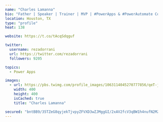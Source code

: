 ```yaml
---
name: "Charles Lamanna"
bio: "Father | Speaker | Trainer | MVP | #PowerApps & #PowerAutomate Community Super User | YouTuber Right-pointing triangle http://youtube.com/c/rezadorrani | Learn - Share - Clockwise rightwards and leftwards open circle arrows"
location: Houston, TX
type: "profile"
heat: 138

website: https://t.co/tAcqSdqguf

twitter:
  username: rezadorrani
  url: https://twitter.com/rezadorrani
  followers: 9205

topics:
  - Power Apps

images:
  - url: https://pbs.twimg.com/profile_images/1063114045270777856/qeT-jpWr_400x400.jpg
    width: 400
    height: 400
    isCached: true
    title: "Charles Lamanna"

secured: "bntBB9/35TZeG8qyjekTjvpyZFVXD3wZJMggGI/2xAV2fcV3qBW1h4nufN2MZwSEPpjYvJqXoa9X7I5DZJ+VPQeY5uUA5Fy5g5b1zNRasYDqX1/rfsmonJUNrXaybnnx7Q2zhLE6cQ1Zzdh+Cy1hjbS1q6+7JMuMWckmTYbtl9lDdSQoHfB3IJJk1PCLKeI7PO2D3cgw99RODJeC30p7oAAFRByLBFIfT6RUsXPvXR4pqWiqGi2kfZwJ+IDF+UPIIS/bfnMlqFwKNOxpXrmRwtI9JuxhbkkNisco/JiAZh1cWGqPHtbPn+VDO1+efJMrnlojh9Fk3JuEBUzsDK2qiW1H2WrycHvnjf5WlGb2HGLsHo/owrnEZqLpwvap0B42cl93E/I2qv1DuETknqE+4/SbQcHwa86g6nvOfw5Munw=;Cqj0r7dDXBnUcpQ0bqmedw=="
---
```


